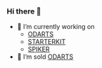 ### Hi there 👋

- 🔭 I’m currently working on 
  - [ODARTS](https://www.odarts.fr)
  - [STARTERKIT](https://github.com/amtbzh/symfony_5_starter)
  - [SPIKER](https://www.odarts.fr)
- 👯 I’m sold [ODARTS](https://www.odarts.fr)
